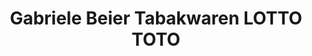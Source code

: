 ---
title: "Gabriele Beier Tabakwaren LOTTO TOTO"
url: /monheim-am-rhein/gabriele-beier-tabakwaren-lotto-toto/
shop: Lebensmittel
---
